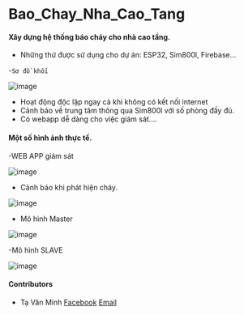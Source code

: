 # Bao_Chay_Nha_Cao_Tang
#### Xây dựng hệ thống báo cháy cho nhà cao tầng. 
  - Những thứ được sử dụng cho dự án: ESP32, Sim800l, Firebase...
  
  -`Sơ đồ khối`
  
  ![image](https://user-images.githubusercontent.com/53778428/114486257-bc3a3e00-9c37-11eb-8c0e-4946dfea0fc2.png)
  
  
  - Hoạt động độc lập ngay cả khi không có kết nối internet 
  - Cảnh báo về trung tâm thông qua Sim800l với số phòng đầy đủ.
  - Có webapp dễ dàng cho việc giám sát....
#### Một số hình ảnh thực tế.
  -WEB APP giám sát
  
  ![image](https://user-images.githubusercontent.com/53778428/114486570-58fcdb80-9c38-11eb-831b-68241aea066c.png)
  
  - Cảnh báo khi phát hiện cháy.
  
  ![image](https://user-images.githubusercontent.com/53778428/114486618-6d40d880-9c38-11eb-80ca-d8b32a54d887.png)
  
  - Mô hình Master
  
  ![image](https://user-images.githubusercontent.com/53778428/114486697-8ba6d400-9c38-11eb-886e-15ae594ba2ac.png)
  
  -Mô hình SLAVE
  
  ![image](https://user-images.githubusercontent.com/53778428/114486743-9e210d80-9c38-11eb-9fdb-629a2234d15f.png)

#### Contributors
 - Tạ Văn Minh [Facebook](https://www.facebook.com/vanminh1310) [Email](taminh39@gmail.com)


